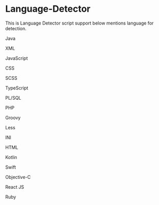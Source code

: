 # Language-Detector
This is Language Detector script support below mentions language for detection.

Java

XML

JavaScript

CSS

SCSS

TypeScript

PL/SQL

PHP

Groovy

Less

INI

HTML

Kotlin

Swift

Objective-C

React JS

Ruby

